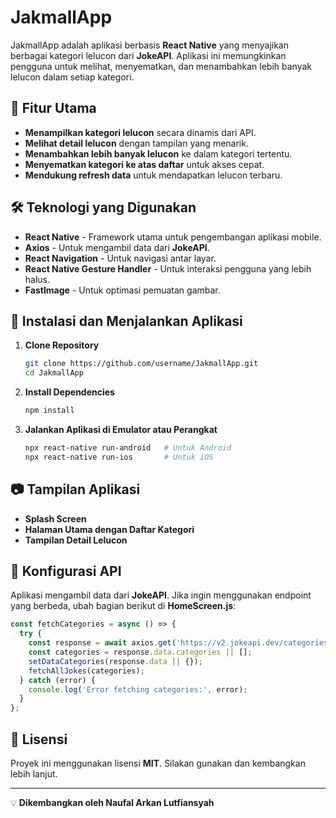 # JakmallApp

JakmallApp adalah aplikasi berbasis **React Native** yang menyajikan berbagai kategori lelucon dari **JokeAPI**. Aplikasi ini memungkinkan pengguna untuk melihat, menyematkan, dan menambahkan lebih banyak lelucon dalam setiap kategori.

## 📌 Fitur Utama
- **Menampilkan kategori lelucon** secara dinamis dari API.
- **Melihat detail lelucon** dengan tampilan yang menarik.
- **Menambahkan lebih banyak lelucon** ke dalam kategori tertentu.
- **Menyematkan kategori ke atas daftar** untuk akses cepat.
- **Mendukung refresh data** untuk mendapatkan lelucon terbaru.

## 🛠️ Teknologi yang Digunakan
- **React Native** - Framework utama untuk pengembangan aplikasi mobile.
- **Axios** - Untuk mengambil data dari **JokeAPI**.
- **React Navigation** - Untuk navigasi antar layar.
- **React Native Gesture Handler** - Untuk interaksi pengguna yang lebih halus.
- **FastImage** - Untuk optimasi pemuatan gambar.

## 🚀 Instalasi dan Menjalankan Aplikasi

1. **Clone Repository**
   ```sh
   git clone https://github.com/username/JakmallApp.git
   cd JakmallApp
   ```

2. **Install Dependencies**
   ```sh
   npm install
   ```

3. **Jalankan Aplikasi di Emulator atau Perangkat**
   ```sh
   npx react-native run-android   # Untuk Android
   npx react-native run-ios       # Untuk iOS
   ```

## 📷 Tampilan Aplikasi
- **Splash Screen**
- **Halaman Utama dengan Daftar Kategori**
- **Tampilan Detail Lelucon**

## 🔧 Konfigurasi API
Aplikasi mengambil data dari **JokeAPI**. Jika ingin menggunakan endpoint yang berbeda, ubah bagian berikut di **HomeScreen.js**:
```js
const fetchCategories = async () => {
  try {
    const response = await axios.get('https://v2.jokeapi.dev/categories');
    const categories = response.data.categories || [];
    setDataCategories(response.data || {});
    fetchAllJokes(categories);
  } catch (error) {
    console.log('Error fetching categories:', error);
  }
};
```

## 📄 Lisensi
Proyek ini menggunakan lisensi **MIT**. Silakan gunakan dan kembangkan lebih lanjut.

---
💡 **Dikembangkan oleh Naufal Arkan Lutfiansyah**

